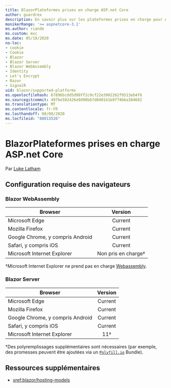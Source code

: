 ```yaml
---
title: BlazorPlateformes prises en charge ASP.net Core
author: guardrex
description: En savoir plus sur les plateformes prises en charge pour ASP.NET Core Blazor .
monikerRange: '>= aspnetcore-3.1'
ms.author: riande
ms.custom: mvc
ms.date: 05/19/2020
no-loc:
- cookie
- Cookie
- Blazor
- Blazor Server
- Blazor WebAssembly
- Identity
- Let's Encrypt
- Razor
- SignalR
uid: blazor/supported-platforms
ms.openlocfilehash: 67896bcdd5d99ff2c9cf22e3902262f9513eb4f6
ms.sourcegitcommit: 497be502426e9d90bb7d0401b1b9f74b6a384682
ms.translationtype: MT
ms.contentlocale: fr-FR
ms.lasthandoff: 08/08/2020
ms.locfileid: "88013526"
---
```

# <a name="aspnet-core-no-locblazor-supported-platforms"></a>BlazorPlateformes prises en charge ASP.net Core

Par [Luke Latham](https://github.com/guardrex)

## <a name="browser-requirements"></a>Configuration requise des navigateurs

### Blazor WebAssembly

| Browser                          | Version               |
| -------------------------------- | :-------------------: |
| Microsoft Edge                   | Current               |
| Mozilla Firefox                  | Current               |
| Google Chrome, y compris Android | Current               |
| Safari, y compris iOS            | Current               |
| Microsoft Internet Explorer      | Non pris en charge&dagger; |

&dagger;Microsoft Internet Explorer ne prend pas en charge [Webassembly](https://webassembly.org).

### Blazor Server

| Browser                          | Version    |
| -------------------------------- | :--------: |
| Microsoft Edge                   | Current    |
| Mozilla Firefox                  | Current    |
| Google Chrome, y compris Android | Current    |
| Safari, y compris iOS            | Current    |
| Microsoft Internet Explorer      | 11&dagger; |

&dagger;Des polyremplissages supplémentaires sont nécessaires (par exemple, des promesses peuvent être ajoutées via un [`Polyfill.io`](https://polyfill.io/v3/) Bundle).

## <a name="additional-resources"></a>Ressources supplémentaires

* <xref:blazor/hosting-models>
